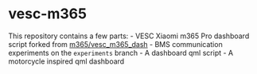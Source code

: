 # vesc-m365
This repository contains a few parts:
    - VESC Xiaomi m365 Pro dashboard script forked from [m365/vesc_m365_dash](https://github.com/m365fw/vesc_m365_dash/tree/main)
    - BMS communication experiments on the `experiments` branch
    - A dashboard qml script
    - A motorcycle inspired qml dashboard
